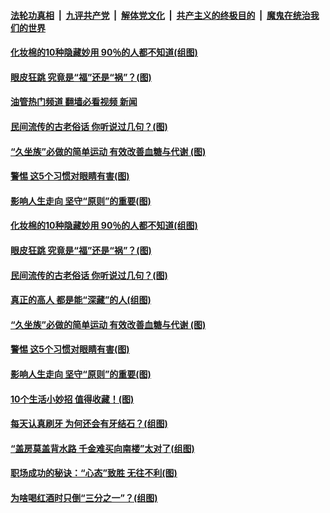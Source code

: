 ####  [法轮功真相](../../../../basic/blob/master/README.md?t=11032231) &nbsp;|&nbsp; [九评共产党](../../../../9ping.md/blob/master/README.md?t=11032231) &nbsp;|&nbsp; [解体党文化](../../../../jtdwh.md/blob/master/README.md?t=11032231)  &nbsp;|&nbsp; [共产主义的终极目的](../../../../gczydzjmd.md/blob/master/README.md?t=11032231) &nbsp;|&nbsp; [魔鬼在统治我们的世界](../../../../mgztzwmdsj.md/blob/master/README.md?t=11032231) 

#### [化妆棉的10种隐藏妙用 90％的人都不知道(组图)](../pages/p8/1020732.md?t=11032231) 

#### [眼皮狂跳 究竟是“福”还是“祸”？(图)](../pages/p8/1020725.md?t=11032231) 

#### [油管热门频道 翻墙必看视频 新闻](http://129.146.143.75:81/youtube.html?11032231)

#### [民间流传的古老俗话 你听说过几句？(图)](../pages/p8/1020640.md?t=11032231) 

#### [“久坐族”必做的简单运动 有效改善血糖与代谢 (图)](../pages/p8/1020645.md?t=11032231) 

#### [警惕 这5个习惯对眼睛有害(图)](../pages/p8/1020463.md?t=11032231) 

#### [影响人生走向 坚守“原则”的重要(图)](../pages/p8/1020468.md?t=11032231) 


#### [化妆棉的10种隐藏妙用 90％的人都不知道(组图)](../pages/p8/1020732.md?t=11032231) 


#### [眼皮狂跳 究竟是“福”还是“祸”？(图)](../pages/p8/1020725.md?t=11032231) 


#### [民间流传的古老俗话 你听说过几句？(图)](../pages/p8/1020640.md?t=11032231) 


#### [真正的高人 都是能“深藏”的人(组图)](../pages/p8/1020350.md?t=11032231) 

#### [“久坐族”必做的简单运动 有效改善血糖与代谢 (图)](../pages/p8/1020645.md?t=11032231) 


#### [警惕 这5个习惯对眼睛有害(图)](../pages/p8/1020463.md?t=11032231) 

#### [影响人生走向 坚守“原则”的重要(图)](../pages/p8/1020468.md?t=11032231) 


#### [10个生活小妙招 值得收藏！(图)](../pages/p8/1020475.md?t=11032231) 

#### [每天认真刷牙 为何还会有牙结石？(组图)](../pages/p8/1018685.md?t=11032231) 

#### [“盖房莫盖背水路 千金难买向南楼”太对了(组图)](../pages/p8/1019422.md?t=11032231) 

#### [职场成功的秘诀：“心态”致胜 无往不利(图)](../pages/p8/1020465.md?t=11032231) 


#### [为啥喝红酒时只倒“三分之一”？(组图)](../pages/p8/1020411.md?t=11032231) 


<img src='http://gfw-breaker.win/goodnews/indexes/p8.md' width='0px' height='0px'/>
